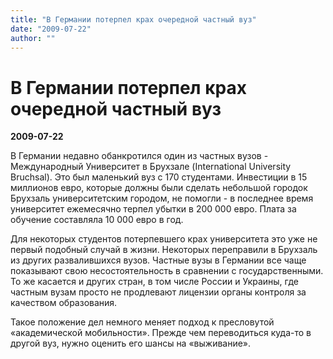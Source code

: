 ```yaml
---
title: "В Германии потерпел крах очередной частный вуз"
date: "2009-07-22"
author: ""
---
```


# В Германии потерпел крах очередной частный вуз

**2009-07-22** 

В Германии недавно обанкротился один из частных вузов - Международный Университет в Брухзале (International University Bruchsal). Это был маленький вуз с 170 студентами. Инвестиции в 15 миллионов евро, которые должны были сделать небольшой городок Брухзаль университетским городом, не помогли - в последнее время университет ежемесячно терпел убытки в 200 000 евро. Плата за обучение составляла 10 000 евро в год.

Для некоторых студентов потерпевшего крах университета это уже не первый подобный случай в жизни. Некоторых переправили в Брухзаль из других развалившихся вузов. Частные вузы в Германии все чаще показывают свою несостоятельность в сравнении с государственными. То же касается и других стран, в том числе России и Украины, где частным вузам просто не продлевают лицензии органы контроля за качеством образования.

Такое положение дел немного меняет подход к пресловутой «академической мобильности». Прежде чем переводиться куда-то в другой вуз, нужно оценить его шансы на «выживание».